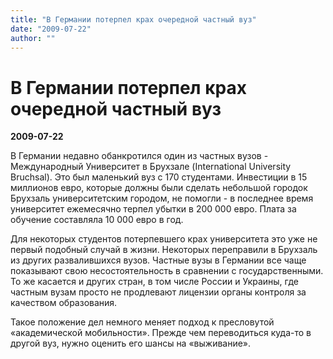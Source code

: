 ```yaml
---
title: "В Германии потерпел крах очередной частный вуз"
date: "2009-07-22"
author: ""
---
```


# В Германии потерпел крах очередной частный вуз

**2009-07-22** 

В Германии недавно обанкротился один из частных вузов - Международный Университет в Брухзале (International University Bruchsal). Это был маленький вуз с 170 студентами. Инвестиции в 15 миллионов евро, которые должны были сделать небольшой городок Брухзаль университетским городом, не помогли - в последнее время университет ежемесячно терпел убытки в 200 000 евро. Плата за обучение составляла 10 000 евро в год.

Для некоторых студентов потерпевшего крах университета это уже не первый подобный случай в жизни. Некоторых переправили в Брухзаль из других развалившихся вузов. Частные вузы в Германии все чаще показывают свою несостоятельность в сравнении с государственными. То же касается и других стран, в том числе России и Украины, где частным вузам просто не продлевают лицензии органы контроля за качеством образования.

Такое положение дел немного меняет подход к пресловутой «академической мобильности». Прежде чем переводиться куда-то в другой вуз, нужно оценить его шансы на «выживание».